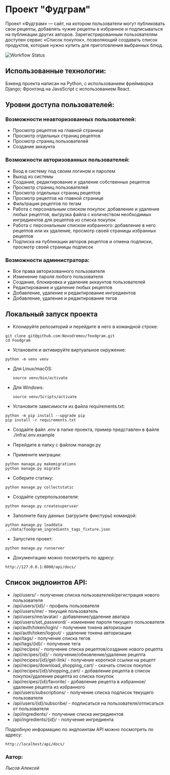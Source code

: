 # Проект "Фудграм"
Проект «Фудграм» —  сайт, на котором пользователи могут публиковать свои рецепты, добавлять чужие рецепты в избранное и подписываться на публикации других авторов. Зарегистрированным пользователям доступен сервис «Список покупок», позволяющий создавать список продуктов, которые нужно купить для приготовления выбранных блюд. 

![Workflow Status](https://github.com/Novodremov/foodgram/actions/workflows/main.yml/badge.svg)

## Использованные технологии:
Бэкенд проекта написан на Python, с использованием фреймворка Django;
Фронтэнд на JavaScript с использованием React.


<!-- Проект можно посмотреть по адресу: https:// -->

## Уровни доступа пользователей:  

### Возможности неавторизованных пользователей:
- Просмотр рецептов на главной странице
- Просмотр отдельных страниц рецептов
- Просмотр страниц пользователей
- Создание аккаунта

### Возможности авторизованных пользователей:
- Вход в систему под своим логином и паролем
- Выход из системы
- Создание, редактирование и удаление собственных рецептов
- Просмотр страниц пользователей
- Просмотр отдельных страниц рецептов
- Просмотр рецептов на главной странице
- Фильтрация рецептов по тегам
- Работа с персональным списком покупок: добавление и удаление любых рецептов, выгрузка файла с количеством необходимых ингредиентов для рецептов из списка покупок
- Работа с персональным списком избранного: добавление в него рецептов или их удаление, просмотр своей страницы избранных рецептов
- Подписка на публикации авторов рецептов и отмена подписки, просмотр своей страницы подписок

### Возможности администратора:
- Все права авторизованного пользователя
- Изменение пароля любого пользователя
- Создание, блокировка и удаление аккаунтов пользователей
- Редактирование и удаление любых рецептов
- Добавление, удаление и редактирование ингредиентов
- Добавление, удаление и редактирование тегов

## Локальный запуск проекта

- Клонируйте репозиторий и перейдите в него в командной строке:
```
git clone git@github.com:Novodremov/foodgram.git
cd Foodgram
```

- Установите и активируйте виртуальное окружение:

```
python -m venv venv
```

- Для Linux/macOS:

    ```
    source venv/bin/activate
    ```

- Для Windows:

    ```
    source venv/Scripts/activate
    ```

- Установите зависимости из файла requirements.txt:

```
python -m pip install --upgrade pip
pip install -r requirements.txt
```

- Создайте файл .env в папке проекта, пример представлен в файле ./infra/.env.example  


- Перейдите в папку с файлом manage.py


- Примените миграции:
```
python manage.py makemigrations
python manage.py migrate
```

- Соберите статику:
```
python manage.py collectstatic
```

- Создайте суперпользователя:
```
python manage.py createsuperuser
```

- Заполните базу данных (загрузите фикстуры) командой:
```
python manage.py loaddata ../data/foodgram_ingredients_tags_fixture.json 
```

- Запустите проект:
```
python manage.py runserver
```

- Документацию можно посмотреть по адресу:
```
http://127.0.0.1:8000/api/docs/
```

<!-- ## Запуск проекта в контейнерах:

- Установите docker и docker-compose


- Создайте директорию foodgram/infra


- Создайте в этой директории файл .env, пример представлен в файле ./infra/.env.example  


- Скопируйте файл проекта docker-compose.production.yml в директорию foodgram/infra и разверните контейнеры командой:
```
sudo docker compose -f docker-compose.production.yml up -d --build
```

- Выполните миграции:
```
sudo docker compose -f docker-compose.production.yml exec backend python manage.py migrate
```

- Заполните базу данных (загрузите фикстуры) командой:
```
python manage.py loaddata ../data/foodgram_ingredients_tags_fixture.json
```

- Соберите статику:
```
sudo docker compose -f docker-compose.production.yml exec backend python manage.py collectstatic
```

- Создайте суперпользователя:
```
sudo docker compose -f docker-compose.production.yml exec backend python manage.py createsuperuser
```


- Для остановки проекта выполните команду:
```
sudo docker compose -f docker-compose.production.yml down
``` -->

## Список эндпоинтов API:

- /api/users/ - получение списка пользователей/регистрация нового пользователя
- /api/users/{id}/ - профиль пользователя
- /api/users/me/ - текущий пользователь
- /api/users/me/avatar/ - добавление/удаление аватара
- /api/users/set_password/ - изменение пароля текущего пользователя
- /api/auth/token/login/ - получение токена авторизации
- /api/auth/token/logout/ - удаление токена авторизации
- /api/tags/ - получение списка тегов
- /api/tags/{id}/ - получение тега
- /api/recipes/ - получение списка рецептов/создание нового рецепта
- /api/recipes/{id}/ - получение/обновление/удаление рецепта
- /api/recipes/{id}/get-link/ - получение короткой ссылки на рецепт
- /api/recipes/download_shopping_cart/ - скачать список покупок
- /api/recipes/{id}/shopping_cart/ - добавление рецепта в список покупок/удаление рецепта из списка покупок
- /api/recipes/{id}/favorite/ - добавление рецепта в избранное/удаление рецепта из избранного
- /api/users/subscriptions/ - получение списка подписок текущего пользователя
- /api/users/{id}/subscribe/ - подписаться на пользователя/отписаться от пользователя
- /api/ingredients/ - получение списка ингредиентов
- /api/ingredients/{id}/ - получение ингредиента

Подробную информацию по эндпоинтам API можно посмотреть по адресу:
```
http://localhost/api/docs/
```

### Автор:  
*Лысов Алексей*
